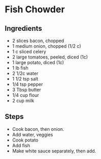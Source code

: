 # Fish Chowder

## Ingredients

* 2 slices bacon, chopped
* 1 medium onion, chopped \(1/2 c\)
* 1 c sliced celery
* 2 large tomatoes, peeled, diced \(1c\)
* 1 large potato, diced \(1c\)
* 1 lb fish
* 2 1/2c water
* 1 1/2 tsp salt
* 1/4 tsp pepper
* 3 Tbsp butter
* 1/4 cup flour
* 2 cup milk

## Steps

* Cook bacon, then onion.
* Add water, veggies
* Cook potato
* Add fish
* Make white sauce separately, then add.




